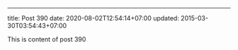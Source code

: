 ---
title: Post 390
date: 2020-08-02T12:54:14+07:00
updated: 2015-03-30T03:54:43+07:00

This is content of post 390